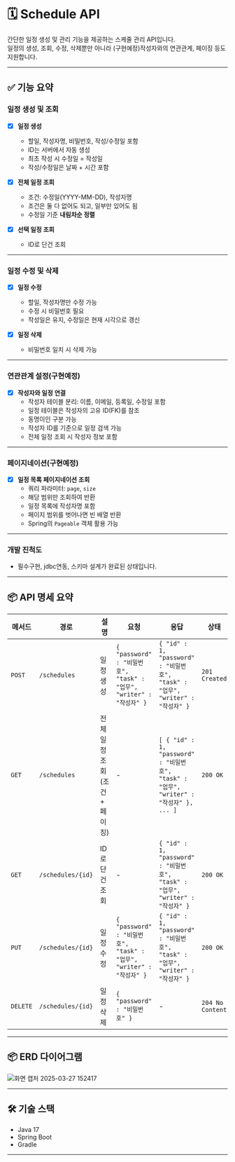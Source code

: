 # 🗓️ Schedule API

간단한 일정 생성 및 관리 기능을 제공하는 스케줄 관리 API입니다.  
일정의 생성, 조회, 수정, 삭제뿐만 아니라 (구현예정)작성자와의 연관관계, 페이징 등도 지원합니다.

---

## ✅ 기능 요약

### 일정 생성 및 조회

- [x] **일정 생성**
    - 할일, 작성자명, 비밀번호, 작성/수정일 포함
    - ID는 서버에서 자동 생성
    - 최초 작성 시 수정일 = 작성일
    - 작성/수정일은 날짜 + 시간 포함

- [x] **전체 일정 조회**
    - 조건: 수정일(YYYY-MM-DD), 작성자명
    - 조건은 둘 다 없어도 되고, 일부만 있어도 됨
    - 수정일 기준 **내림차순 정렬**

- [x] **선택 일정 조회**
    - ID로 단건 조회

---

### 일정 수정 및 삭제

- [x] **일정 수정**
    - 할일, 작성자명만 수정 가능
    - 수정 시 비밀번호 필요
    - 작성일은 유지, 수정일은 현재 시각으로 갱신

- [x] **일정 삭제**
    - 비밀번호 일치 시 삭제 가능

---

### 연관관계 설정(구현예정)

- [x] **작성자와 일정 연결**
    - 작성자 테이블 분리: 이름, 이메일, 등록일, 수정일 포함
    - 일정 테이블은 작성자의 고유 ID(FK)를 참조
    - 동명이인 구분 가능
    - 작성자 ID를 기준으로 일정 검색 가능
    - 전체 일정 조회 시 작성자 정보 포함

---

### 페이지네이션(구현예정)

- [x] **일정 목록 페이지네이션 조회**
    - 쿼리 파라미터: `page`, `size`
    - 해당 범위만 조회하여 반환
    - 일정 목록에 작성자명 포함
    - 페이지 범위를 벗어나면 빈 배열 반환
    - Spring의 `Pageable` 객체 활용 가능

---
### 개발 진척도
- 필수구현, jdbc연동, 스키마 설계가 완료된 상태입니다.
---

## 📦 API 명세 요약

| 메서드 | 경로 | 설명 | 요청 | 응답 | 상태 |
|--------|------|------|------|------|-------|
| `POST` | `/schedules` | 일정 생성 | `{ "password" : "비밀번호", "task" : "업무", "writer" : "작성자" }` | `{ "id" : 1, "password" : "비밀번호", "task" : "업무", "writer" : "작성자" }` | `201 Created` |
| `GET` | `/schedules` | 전체 일정 조회 (조건 + 페이징) | - | `[ { "id" : 1, "password" : "비밀번호", "task" : "업무", "writer" : "작성자" }, ... ]` | `200 OK` |
| `GET` | `/schedules/{id}` | ID로 단건 조회 | - | `{ "id" : 1, "password" : "비밀번호", "task" : "업무", "writer" : "작성자" }` | `200 OK` |
| `PUT` | `/schedules/{id}` | 일정 수정 | `{ "password" : "비밀번호", "task" : "업무", "writer" : "작성자" }` | `{ "id" : 1, "password" : "비밀번호", "task" : "업무", "writer" : "작성자" }` | `200 OK` |
| `DELETE` | `/schedules/{id}` | 일정 삭제 | `{ "password" : "비밀번호" }` | - | `204 No Content` |

---

## 📦 ERD 다이어그램

![화면 캡처 2025-03-27 152417](https://github.com/user-attachments/assets/9cc9def4-35d5-48e2-89cd-e72a27ba16bb)

 

---

## 🛠️ 기술 스택

- Java 17
- Spring Boot
- Gradle

---
